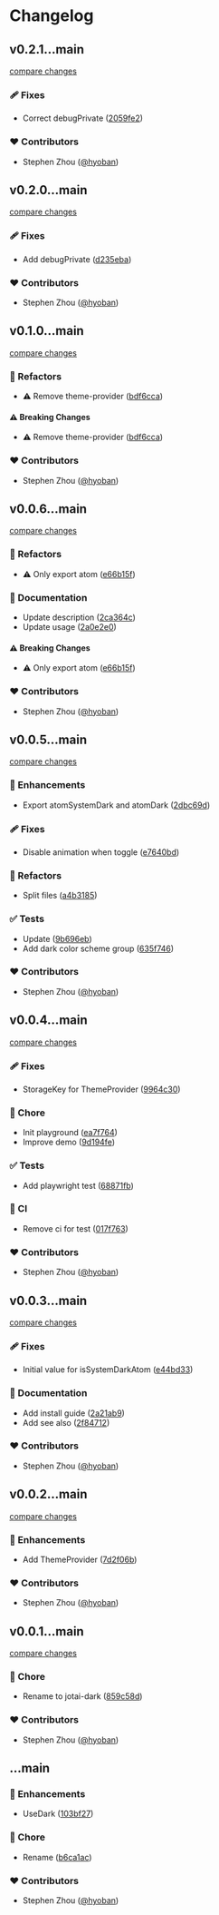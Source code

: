 # Changelog

## v0.2.1...main

[compare changes](https://github.com/hyoban/jotai-dark/compare/v0.2.1...main)

### 🩹 Fixes

- Correct debugPrivate ([2059fe2](https://github.com/hyoban/jotai-dark/commit/2059fe2))

### ❤️ Contributors

- Stephen Zhou ([@hyoban](http://github.com/hyoban))

## v0.2.0...main

[compare changes](https://github.com/hyoban/jotai-dark/compare/v0.2.0...main)

### 🩹 Fixes

- Add debugPrivate ([d235eba](https://github.com/hyoban/jotai-dark/commit/d235eba))

### ❤️ Contributors

- Stephen Zhou ([@hyoban](http://github.com/hyoban))

## v0.1.0...main

[compare changes](https://github.com/hyoban/jotai-dark/compare/v0.1.0...main)

### 💅 Refactors

- ⚠️ Remove theme-provider ([bdf6cca](https://github.com/hyoban/jotai-dark/commit/bdf6cca))

#### ⚠️ Breaking Changes

- ⚠️ Remove theme-provider ([bdf6cca](https://github.com/hyoban/jotai-dark/commit/bdf6cca))

### ❤️ Contributors

- Stephen Zhou ([@hyoban](http://github.com/hyoban))

## v0.0.6...main

[compare changes](https://github.com/hyoban/jotai-dark/compare/v0.0.6...main)

### 💅 Refactors

- ⚠️ Only export atom ([e66b15f](https://github.com/hyoban/jotai-dark/commit/e66b15f))

### 📖 Documentation

- Update description ([2ca364c](https://github.com/hyoban/jotai-dark/commit/2ca364c))
- Update usage ([2a0e2e0](https://github.com/hyoban/jotai-dark/commit/2a0e2e0))

#### ⚠️ Breaking Changes

- ⚠️ Only export atom ([e66b15f](https://github.com/hyoban/jotai-dark/commit/e66b15f))

### ❤️ Contributors

- Stephen Zhou ([@hyoban](http://github.com/hyoban))

## v0.0.5...main

[compare changes](https://github.com/hyoban/jotai-dark/compare/v0.0.5...main)

### 🚀 Enhancements

- Export atomSystemDark and atomDark ([2dbc69d](https://github.com/hyoban/jotai-dark/commit/2dbc69d))

### 🩹 Fixes

- Disable animation when toggle ([e7640bd](https://github.com/hyoban/jotai-dark/commit/e7640bd))

### 💅 Refactors

- Split files ([a4b3185](https://github.com/hyoban/jotai-dark/commit/a4b3185))

### ✅ Tests

- Update ([9b696eb](https://github.com/hyoban/jotai-dark/commit/9b696eb))
- Add dark color scheme group ([635f746](https://github.com/hyoban/jotai-dark/commit/635f746))

### ❤️ Contributors

- Stephen Zhou ([@hyoban](http://github.com/hyoban))

## v0.0.4...main

[compare changes](https://github.com/hyoban/jotai-dark/compare/v0.0.4...main)

### 🩹 Fixes

- StorageKey for ThemeProvider ([9964c30](https://github.com/hyoban/jotai-dark/commit/9964c30))

### 🏡 Chore

- Init playground ([ea7f764](https://github.com/hyoban/jotai-dark/commit/ea7f764))
- Improve demo ([9d194fe](https://github.com/hyoban/jotai-dark/commit/9d194fe))

### ✅ Tests

- Add playwright test ([68871fb](https://github.com/hyoban/jotai-dark/commit/68871fb))

### 🤖 CI

- Remove ci for test ([017f763](https://github.com/hyoban/jotai-dark/commit/017f763))

### ❤️ Contributors

- Stephen Zhou ([@hyoban](http://github.com/hyoban))

## v0.0.3...main

[compare changes](https://github.com/hyoban/jotai-dark/compare/v0.0.3...main)

### 🩹 Fixes

- Initial value for isSystemDarkAtom ([e44bd33](https://github.com/hyoban/jotai-dark/commit/e44bd33))

### 📖 Documentation

- Add install guide ([2a21ab9](https://github.com/hyoban/jotai-dark/commit/2a21ab9))
- Add see also ([2f84712](https://github.com/hyoban/jotai-dark/commit/2f84712))

### ❤️ Contributors

- Stephen Zhou ([@hyoban](http://github.com/hyoban))

## v0.0.2...main

[compare changes](https://github.com/hyoban/jotai-dark/compare/v0.0.2...main)

### 🚀 Enhancements

- Add ThemeProvider ([7d2f06b](https://github.com/hyoban/jotai-dark/commit/7d2f06b))

### ❤️ Contributors

- Stephen Zhou ([@hyoban](http://github.com/hyoban))

## v0.0.1...main

[compare changes](https://github.com/hyoban/jotai-dark/compare/v0.0.1...main)

### 🏡 Chore

- Rename to jotai-dark ([859c58d](https://github.com/hyoban/jotai-dark/commit/859c58d))

### ❤️ Contributors

- Stephen Zhou ([@hyoban](http://github.com/hyoban))

## ...main

### 🚀 Enhancements

- UseDark ([103bf27](https://github.com/hyoban/jotai-dark/commit/103bf27))

### 🏡 Chore

- Rename ([b6ca1ac](https://github.com/hyoban/jotai-dark/commit/b6ca1ac))

### ❤️ Contributors

- Stephen Zhou ([@hyoban](http://github.com/hyoban))

